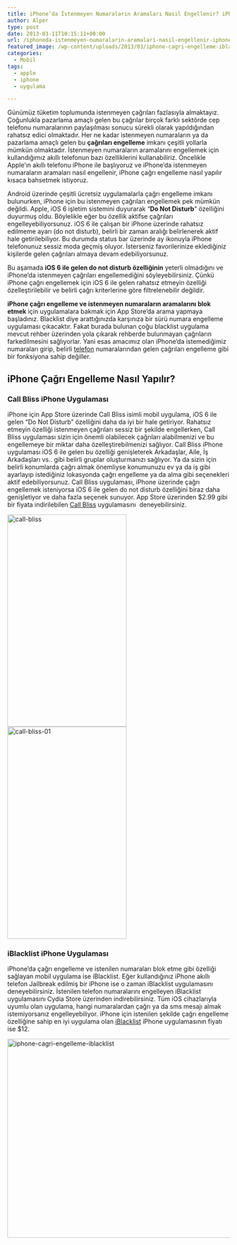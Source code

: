 ```yaml
---
title: iPhone’da İstenmeyen Numaraların Aramaları Nasıl Engellenir? iPhone Çağrı Engelleme
author: Alper
type: post
date: 2013-03-11T10:15:11+00:00
url: /iphoneda-istenmeyen-numaralarin-aramalari-nasil-engellenir-iphone-cagri-engelleme/
featured_image: /wp-content/uploads/2013/03/iphone-cagri-engelleme-iblacklist-100x100.jpg
categories:
  - Mobil
tags:
  - apple
  - iphone
  - uygulama

---
```

Günümüz tüketim toplumunda istenmeyen çağrıları fazlasıyla almaktayız. Çoğunlukla pazarlama amaçlı gelen bu çağrılar birçok farklı sektörde cep telefonu numaralarının paylaşılması sonucu sürekli olarak yapıldığından rahatsız edici olmaktadır. Her ne kadar istenmeyen numaraların ya da pazarlama amaçlı gelen bu **çağrıları engelleme** imkanı çeşitli yollarla mümkün olmaktadır. İstenmeyen numaraların aramalarını engellemek için kullandığımız akıllı telefonun bazı özelliklerini kullanabiliriz. Öncelikle Apple&#8217;ın akıllı telefonu iPhone ile başlıyoruz ve iPhone&#8217;da istenmeyen numaraların aramaları nasıl engellenir, iPhone çağrı engelleme nasıl yapılır kısaca bahsetmek istiyoruz.

Android üzerinde çeşitli ücretsiz uygulamalarla çağrı engelleme imkanı bulunurken, iPhone için bu istenmeyen çağrıları engellemek pek mümkün değildi. Apple, iOS 6 işletim sistemini duyurarak &#8220;**Do Not Disturb**&#8221; özelliğini duyurmuş oldu. Böylelikle eğer bu özellik aktifse çağrıları engelleyebiliyorsunuz. iOS 6 ile çalışan bir iPhone üzerinde rahatsız edilmeme ayarı (do not disturb), belirli bir zaman aralığı belirlenerek aktif hale getirilebiliyor. Bu durumda status bar üzerinde ay ikonuyla iPhone telefonunuz sessiz moda geçmiş oluyor. İsterseniz favorilerinize eklediğiniz kişilerde gelen çağrıları almaya devam edebiliyorsunuz.

Bu aşamada **iOS 6 ile gelen do not disturb özelliğinin** yeterli olmadığını ve iPhone&#8217;da istenmeyen çağrıları engellemediğini söyleyebilirsiniz. Çünkü iPhone çağrı engellemek için iOS 6 ile gelen rahatsız etmeyin özelliği özelleştirilebilir ve belirli çağrı kriterlerine göre filtrelenebilir değildir.

**iPhone çağrı engelleme ve istenmeyen numaraların aramalarını blok etmek** için uygulamalara bakmak için App Store&#8217;da arama yapmaya başladınız. Blacklist diye arattığınızda karşınıza bir sürü numara engelleme uygulaması çıkacaktır. Fakat burada bulunan çoğu blacklist uygulama mevcut rehber üzerinden yola çıkarak rehberde bulunmayan çağrıların farkedilmesini sağlıyorlar. Yani esas amacımız olan iPhone&#8217;da istemediğimiz numaraları girip, belirli [telefon][1] numaralarından gelen çağrıları engelleme gibi bir fonksiyona sahip değiller.

## iPhone Çağrı Engelleme Nasıl Yapılır?

### Call Bliss iPhone Uygulaması

iPhone için App Store üzerinde Call Bliss isimli mobil uygulama, iOS 6 ile gelen &#8220;Do Not Disturb&#8221; özelliğini daha da iyi bir hale getiriyor. Rahatsız etmeyin özelliği istenmeyen çağrıları sessiz bir şekilde engellerken, Call Bliss uygulaması sizin için önemli olabilecek çağrıları alabilmenizi ve bu engellemeye bir miktar daha özelleştirebilmenizi sağlıyor. Call Bliss iPhone uygulaması iOS 6 ile gelen bu özelliği genişleterek Arkadaşlar, Aile, İş Arkadaşları vs.. gibi belirli gruplar oluşturmanızı sağlıyor. Ya da sizin için belirli konumlarda çağrı almak önemliyse konumunuzu ev ya da iş gibi ayarlayıp istediğiniz lokasyonda çağrı engelleme ya da alma gibi seçenekleri aktif edebiliyorsunuz. Call Bliss uygulaması, iPhone üzerinde çağrı engellemek isteniyorsa iOS 6 ile gelen do not disturb özelliğini biraz daha genişletiyor ve daha fazla seçenek sunuyor. App Store üzerinden $2.99 gibi bir fiyata indirilebilen <a href="https://itunes.apple.com/us/app/call-bliss/id575698521?mt=8" target="_blank">Call Bliss</a> uygulamasını  deneyebilirsiniz.

<img class="alignnone size-full wp-image-12663" alt="call-bliss" src="https://www.murekkep.org/wp-content/uploads/2013/03/call-bliss.jpg" width="270" height="480" srcset="https://www.murekkep.org/wp-content/uploads/2013/03/call-bliss.jpg 270w, https://www.murekkep.org/wp-content/uploads/2013/03/call-bliss-225x400.jpg 225w, https://www.murekkep.org/wp-content/uploads/2013/03/call-bliss-28x50.jpg 28w, https://www.murekkep.org/wp-content/uploads/2013/03/call-bliss-56x100.jpg 56w, https://www.murekkep.org/wp-content/uploads/2013/03/call-bliss-112x200.jpg 112w, https://www.murekkep.org/wp-content/uploads/2013/03/call-bliss-171x305.jpg 171w" sizes="(max-width: 270px) 100vw, 270px" /><img class="alignnone size-full wp-image-12664" alt="call-bliss-01" src="https://www.murekkep.org/wp-content/uploads/2013/03/call-bliss-01.jpg" width="270" height="480" srcset="https://www.murekkep.org/wp-content/uploads/2013/03/call-bliss-01.jpg 270w, https://www.murekkep.org/wp-content/uploads/2013/03/call-bliss-01-225x400.jpg 225w, https://www.murekkep.org/wp-content/uploads/2013/03/call-bliss-01-28x50.jpg 28w, https://www.murekkep.org/wp-content/uploads/2013/03/call-bliss-01-56x100.jpg 56w, https://www.murekkep.org/wp-content/uploads/2013/03/call-bliss-01-112x200.jpg 112w, https://www.murekkep.org/wp-content/uploads/2013/03/call-bliss-01-171x305.jpg 171w" sizes="(max-width: 270px) 100vw, 270px" /> 

### iBlacklist iPhone Uygulaması

iPhone&#8217;da çağrı engelleme ve istenilen numaraları blok etme gibi özelliği sağlayan mobil uygulama ise iBlacklist. Eğer kullandığınız iPhone akıllı telefon Jailbreak edilmiş bir iPhone ise o zaman iBlacklist uygulamasını deneyebilirsiniz. İstenilen telefon numaralarını engelleyen iBlacklist uygulamasını Cydia Store üzerinden indirebilirsiniz. Tüm iOS cihazlarıyla uyumlu olan uygulama, hangi numaralardan çağrı ya da sms mesajı almak istemiyorsanız engelleyebiliyor. iPhone için istenilen şekilde çağrı engelleme özelliğine sahip en iyi uygulama olan <a href="http://www.iblacklist.com.br/" target="_blank">iBlacklist</a> iPhone uygulamasının fiyatı ise $12.

<img class="alignnone size-full wp-image-12665" alt="iphone-cagri-engelleme-iblacklist" src="https://www.murekkep.org/wp-content/uploads/2013/03/iphone-cagri-engelleme-iblacklist.jpg" width="600" height="450" srcset="https://www.murekkep.org/wp-content/uploads/2013/03/iphone-cagri-engelleme-iblacklist.jpg 600w, https://www.murekkep.org/wp-content/uploads/2013/03/iphone-cagri-engelleme-iblacklist-400x300.jpg 400w, https://www.murekkep.org/wp-content/uploads/2013/03/iphone-cagri-engelleme-iblacklist-50x37.jpg 50w, https://www.murekkep.org/wp-content/uploads/2013/03/iphone-cagri-engelleme-iblacklist-125x93.jpg 125w, https://www.murekkep.org/wp-content/uploads/2013/03/iphone-cagri-engelleme-iblacklist-266x200.jpg 266w, https://www.murekkep.org/wp-content/uploads/2013/03/iphone-cagri-engelleme-iblacklist-406x305.jpg 406w" sizes="(max-width: 600px) 100vw, 600px" />

 [1]: https://www.murekkep.org/telefon "telefon"
